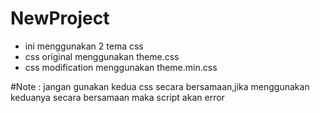 # NewProject
- ini menggunakan 2 tema css
- css original menggunakan theme.css
- css modification menggunakan theme.min.css

#Note : jangan gunakan kedua css secara bersamaan,jika menggunakan keduanya secara bersamaan maka script akan error

